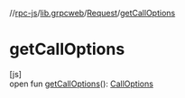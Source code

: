 //[rpc-js](../../../index.md)/[lib.grpcweb](../index.md)/[Request](index.md)/[getCallOptions](get-call-options.md)

# getCallOptions

[js]\
open fun [getCallOptions](get-call-options.md)(): [CallOptions](../-call-options/index.md)
